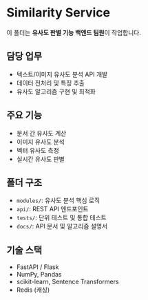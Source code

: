 # Similarity Service

이 폴더는 **유사도 판별 기능 백엔드 팀원**이 작업합니다.

## 담당 업무
- 텍스트/이미지 유사도 분석 API 개발
- 데이터 전처리 및 특징 추출
- 유사도 알고리즘 구현 및 최적화

## 주요 기능
- 문서 간 유사도 계산
- 이미지 유사도 분석
- 벡터 유사도 측정
- 실시간 유사도 판별

## 폴더 구조
- `modules/`: 유사도 분석 핵심 로직
- `api/`: REST API 엔드포인트
- `tests/`: 단위 테스트 및 통합 테스트
- `docs/`: API 문서 및 알고리즘 설명서

## 기술 스택
- FastAPI / Flask
- NumPy, Pandas
- scikit-learn, Sentence Transformers
- Redis (캐싱)
